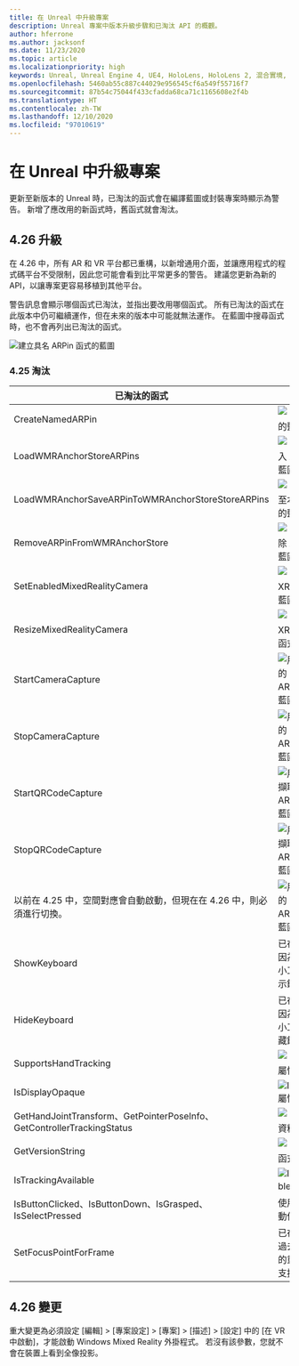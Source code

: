 ```yaml
---
title: 在 Unreal 中升級專案
description: Unreal 專案中版本升級步驟和已淘汰 API 的概觀。
author: hferrone
ms.author: jacksonf
ms.date: 11/23/2020
ms.topic: article
ms.localizationpriority: high
keywords: Unreal, Unreal Engine 4, UE4, HoloLens, HoloLens 2, 混合實境, 開發, 文件, 指南, 功能, 混合實境頭戴式裝置, windows 混合實境頭戴式裝置, 虛擬實境頭戴式裝置, 移植, 升級
ms.openlocfilehash: 5460ab55c887c44029e956545cf6a549f55716f7
ms.sourcegitcommit: 87b54c75044f433cfadda68ca71c1165608e2f4b
ms.translationtype: HT
ms.contentlocale: zh-TW
ms.lasthandoff: 12/10/2020
ms.locfileid: "97010619"
---
```

# <a name="upgrading-projects-in-unreal"></a>在 Unreal 中升級專案

更新至新版本的 Unreal 時，已淘汰的函式會在編譯藍圖或封裝專案時顯示為警告。  新增了應改用的新函式時，舊函式就會淘汰。 

## <a name="426-upgrades"></a>4.26 升級
 
在 4.26 中，所有 AR 和 VR 平台都已重構，以新增通用介面，並讓應用程式的程式碼平台不受限制，因此您可能會看到比平常更多的警告。  建議您更新為新的 API，以讓專案更容易移植到其他平台。

警告訊息會顯示哪個函式已淘汰，並指出要改用哪個函式。  所有已淘汰的函式在此版本中仍可繼續運作，但在未來的版本中可能就無法運作。  在藍圖中搜尋函式時，也不會再列出已淘汰的函式。

![建立具名 ARPin 函式的藍圖](images/unreal-porting-img-01.png)

### <a name="425-deprecations"></a>4.25 淘汰

| 已淘汰的函式 | 新增函式 |
| --- | --- |
| CreateNamedARPin | ![「釘選元件」函式的藍圖](images/unreal-porting-img-02.png) |
| LoadWMRAnchorStoreARPins | ![「從本機存放區載入 ARPins」函式的藍圖](images/unreal-porting-img-03.png) |
| LoadWMRAnchorSaveARPinToWMRAnchorStoreStoreARPins | ![「將 ARPin 儲存至本機存放區」函式的藍圖](images/unreal-porting-img-04.png) |
| RemoveARPinFromWMRAnchorStore | ![「從本機存放區移除 ARPin」函式的藍圖](images/unreal-porting-img-05.png) |
| SetEnabledMixedRealityCamera | ![「設定已啟用的 XRCamera」函式的藍圖](images/unreal-porting-img-06.png) |
| ResizeMixedRealityCamera | ![「調整 XRCamera 大小」函式的藍圖](images/unreal-porting-img-07.png) |
| StartCameraCapture | ![用於啟動相機擷取的「切換 ARCapture」函式藍圖](images/unreal-porting-img-08.png) |
| StopCameraCapture | ![用於停止相機擷取的「切換 ARCapture」函式藍圖](images/unreal-porting-img-09.png) |
| StartQRCodeCapture | ![用於啟動 QR 代碼擷取的「切換 ARCapture」函式藍圖](images/unreal-porting-img-10.png) |
| StopQRCodeCapture | ![用於停止 QR 代碼擷取的「切換 ARCapture」函式藍圖](images/unreal-porting-img-11.png) |
| 以前在 4.25 中，空間對應會自動啟動，但現在在 4.26 中，則必須進行切換。 | ![用於啟用空間對應的「切換 ARCapture」函式藍圖](images/unreal-porting-img-12.png) |
| ShowKeyboard | 已在 4.26 中移除，因為當焦點放在文字小工具時，會自動顯示鍵盤。 |
| HideKeyboard | 已在 4.26 中移除，因為當焦點不在文字小工具時，會自動隱藏鍵盤。 |
| SupportsHandTracking | ![「支援手部追蹤」屬性的藍圖](images/unreal-porting-img-13.png) |
| IsDisplayOpaque | ![IsDisplayOpaque 屬性的藍圖](images/unreal-porting-img-14.png) |
| GetHandJointTransform、GetPointerPoseInfo、GetControllerTrackingStatus | ![「取得運動控制器資料」函式的藍圖](images/unreal-porting-img-15.png) |
| GetVersionString | ![「取得版本字串」函式的藍圖](images/unreal-porting-img-16.png) |
| IsTrackingAvailable | ![IsTrackingAvailable 屬性的藍圖](images/unreal-porting-img-17.png) |
| IsButtonClicked、IsButtonDown、IsGrasped、IsSelectPressed | 使用 Unreal 的輸入動作系統。 |
| SetFocusPointForFrame | 已在 4.26 中移除。  過去用於遠端處理時的重新投影，現在則支援深度重新投影。 |

## <a name="426-changes"></a>4.26 變更

重大變更為必須設定 [編輯] > [專案設定] > [專案] > [描述] > [設定] 中的 [在 VR 中啟動]，才能啟動 Windows Mixed Reality 外掛程式。 若沒有該參數，您就不會在裝置上看到全像投影。
